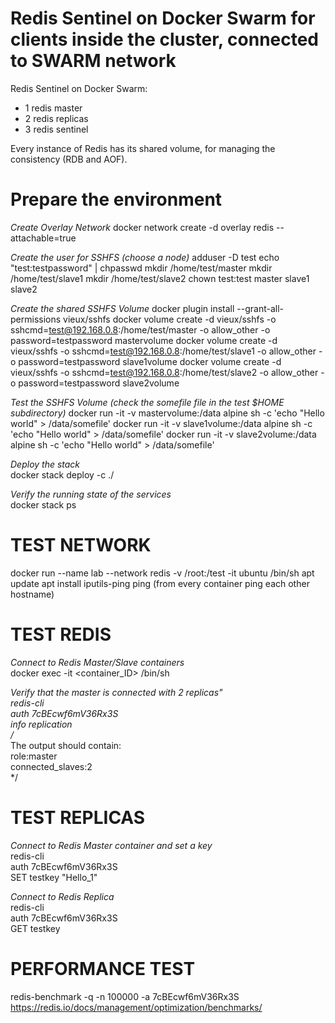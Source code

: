 # Redis Sentinel on Docker Swarm for clients inside the cluster, connected to SWARM network  
Redis Sentinel on Docker Swarm:  
- 1 redis master  
- 2 redis replicas  
- 3 redis sentinel  
  
Every instance of Redis has its shared volume, for managing the consistency (RDB and AOF). 
  
# Prepare the environment  
*Create Overlay Network*
docker network create -d overlay redis --attachable=true

*Create the user for SSHFS (choose a node)*
adduser -D test
echo "test:testpassword" | chpasswd
mkdir /home/test/master
mkdir /home/test/slave1
mkdir /home/test/slave2
chown test:test master slave1 slave2

*Create the shared SSHFS Volume*
docker plugin install --grant-all-permissions vieux/sshfs
docker volume create -d vieux/sshfs -o sshcmd=test@192.168.0.8:/home/test/master -o allow_other -o password=testpassword mastervolume
docker volume create -d vieux/sshfs -o sshcmd=test@192.168.0.8:/home/test/slave1 -o allow_other -o password=testpassword slave1volume
docker volume create -d vieux/sshfs -o sshcmd=test@192.168.0.8:/home/test/slave2 -o allow_other -o password=testpassword slave2volume

*Test the SSHFS Volume (check the somefile file in the test $HOME subdirectory)*
docker run -it -v mastervolume:/data alpine sh -c 'echo "Hello world" > /data/somefile'
docker run -it -v slave1volume:/data alpine sh -c 'echo "Hello world" > /data/somefile'
docker run -it -v slave2volume:/data alpine sh -c 'echo "Hello world" > /data/somefile'

*Deploy the stack*  
docker stack deploy <stack name> -c ./<yml file>  
  
*Verify the running state of the services*  
docker stack ps <stack name> 

# TEST NETWORK
docker run --name lab --network redis -v /root:/test -it ubuntu /bin/sh
apt update
apt install iputils-ping
ping <hostname> (from every container ping each other hostname)
  
# TEST REDIS  
*Connect to Redis Master/Slave containers*  
docker exec -it <container_ID> /bin/sh  
  
*Verify that the master is connected with 2 replicas"  
redis-cli  
auth 7cBEcwf6mV36Rx3S  
info replication  
/*  
The output should contain:  
  role:master  
  connected_slaves:2  
*/  
  
# TEST REPLICAS  
*Connect to Redis Master container and set a key*  
redis-cli  
auth 7cBEcwf6mV36Rx3S  
SET testkey "Hello_1"  
  
*Connect to Redis Replica*  
redis-cli  
auth 7cBEcwf6mV36Rx3S  
GET testkey  
  
# PERFORMANCE TEST  
redis-benchmark -q -n 100000 -a 7cBEcwf6mV36Rx3S  
https://redis.io/docs/management/optimization/benchmarks/  
  
